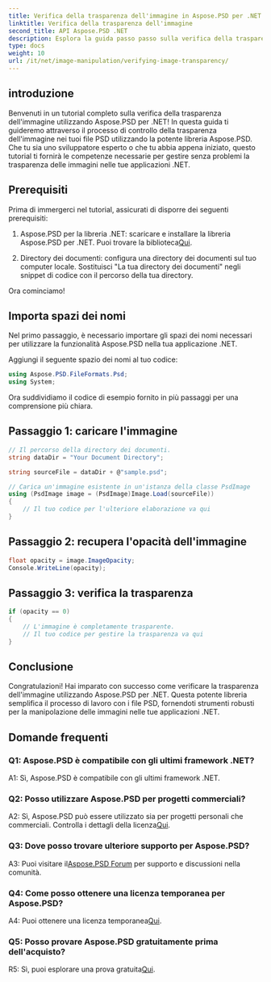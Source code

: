 ```yaml
---
title: Verifica della trasparenza dell'immagine in Aspose.PSD per .NET
linktitle: Verifica della trasparenza dell'immagine
second_title: API Aspose.PSD .NET
description: Esplora la guida passo passo sulla verifica della trasparenza dell'immagine in Aspose.PSD per .NET.
type: docs
weight: 10
url: /it/net/image-manipulation/verifying-image-transparency/
---
```

## introduzione

Benvenuti in un tutorial completo sulla verifica della trasparenza dell'immagine utilizzando Aspose.PSD per .NET! In questa guida ti guideremo attraverso il processo di controllo della trasparenza dell'immagine nei tuoi file PSD utilizzando la potente libreria Aspose.PSD. Che tu sia uno sviluppatore esperto o che tu abbia appena iniziato, questo tutorial ti fornirà le competenze necessarie per gestire senza problemi la trasparenza delle immagini nelle tue applicazioni .NET.

## Prerequisiti

Prima di immergerci nel tutorial, assicurati di disporre dei seguenti prerequisiti:

1.  Aspose.PSD per la libreria .NET: scaricare e installare la libreria Aspose.PSD per .NET. Puoi trovare la biblioteca[Qui](https://releases.aspose.com/psd/net/).

2. Directory dei documenti: configura una directory dei documenti sul tuo computer locale. Sostituisci "La tua directory dei documenti" negli snippet di codice con il percorso della tua directory.

Ora cominciamo!

## Importa spazi dei nomi

Nel primo passaggio, è necessario importare gli spazi dei nomi necessari per utilizzare la funzionalità Aspose.PSD nella tua applicazione .NET.

Aggiungi il seguente spazio dei nomi al tuo codice:

```csharp
using Aspose.PSD.FileFormats.Psd;
using System;
```

Ora suddividiamo il codice di esempio fornito in più passaggi per una comprensione più chiara.

## Passaggio 1: caricare l'immagine

```csharp
// Il percorso della directory dei documenti.
string dataDir = "Your Document Directory";

string sourceFile = dataDir + @"sample.psd";

// Carica un'immagine esistente in un'istanza della classe PsdImage
using (PsdImage image = (PsdImage)Image.Load(sourceFile))
{
    // Il tuo codice per l'ulteriore elaborazione va qui
}
```

## Passaggio 2: recupera l'opacità dell'immagine

```csharp
float opacity = image.ImageOpacity;
Console.WriteLine(opacity);
```

## Passaggio 3: verifica la trasparenza

```csharp
if (opacity == 0)
{
    // L'immagine è completamente trasparente.
    // Il tuo codice per gestire la trasparenza va qui
}
```

## Conclusione

Congratulazioni! Hai imparato con successo come verificare la trasparenza dell'immagine utilizzando Aspose.PSD per .NET. Questa potente libreria semplifica il processo di lavoro con i file PSD, fornendoti strumenti robusti per la manipolazione delle immagini nelle tue applicazioni .NET.

## Domande frequenti

### Q1: Aspose.PSD è compatibile con gli ultimi framework .NET?

A1: Sì, Aspose.PSD è compatibile con gli ultimi framework .NET.

### Q2: Posso utilizzare Aspose.PSD per progetti commerciali?

 A2: Sì, Aspose.PSD può essere utilizzato sia per progetti personali che commerciali. Controlla i dettagli della licenza[Qui](https://purchase.aspose.com/buy).

### Q3: Dove posso trovare ulteriore supporto per Aspose.PSD?

 A3: Puoi visitare il[Aspose.PSD Forum](https://forum.aspose.com/c/psd/34) per supporto e discussioni nella comunità.

### Q4: Come posso ottenere una licenza temporanea per Aspose.PSD?

 A4: Puoi ottenere una licenza temporanea[Qui](https://purchase.aspose.com/temporary-license/).

### Q5: Posso provare Aspose.PSD gratuitamente prima dell'acquisto?

R5: Sì, puoi esplorare una prova gratuita[Qui](https://releases.aspose.com/).